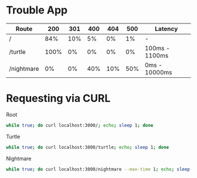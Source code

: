 # Trouble App

| Route | 200 | 301 | 400 | 404 | 500 | Latency |
| -------- | --- | --- | --- | --- | --- | ------- |
| / | 84% | 10% | 5% | 0% | 1% | - |
| /turtle | 100% | 0% | 0% | 0% | 0% | 100ms - 1100ms |
| /nightmare | 0% | 0% | 40% | 10% | 50% | 0ms - 10000ms |

# Requesting via CURL

Root
```bash
while true; do curl localhost:3000/; echo; sleep 1; done
```

Turtle
```bash
while true; do curl localhost:3000/turtle; echo; sleep 1; done
```

Nightmare
```bash
while true; do curl localhost:3000/nightmare --max-time 1; echo; sleep 1; done
```

